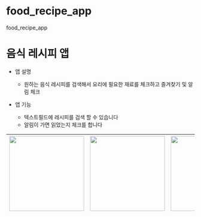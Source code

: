 # food_recipe_app

food_recipe_app

# 음식 레시피 앱

- 앱 설명

  - 원하는 음식 레시피를 검색해서 요리에 필요한 재료를 체크하고 즐겨찾기 및 알림 체크

- 앱 기능
  - 텍스트필드에 레시피를 검색 할 수 있습니다
  - 알림이 가면 읽었는지 체크를 합니다

| <img src="https://github.com/user-attachments/assets/760088c5-ff3a-42ff-af25-055fc72a1295" width="200" /> | <img src="https://github.com/user-attachments/assets/d20e7b20-f380-41ec-9195-994fce43d947" width="200" /> | <img src="https://github.com/user-attachments/assets/dedb0f33-ec3b-4047-9043-77d9b6649711" width="200" /> | <img src="https://github.com/user-attachments/assets/f0e21443-9d5a-4ae9-b4df-fae9d11d7403" width="200" /> |
|:---:|:---:|:---:|:---:|
